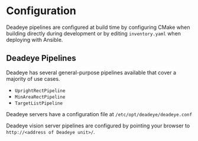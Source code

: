 # Configuration

Deadeye pipelines are configured at build time by configuring CMake when
building directly during development or by editing `inventory.yaml` when
deploying with Ansible.

## Deadeye Pipelines

Deadeye has several general-purpose pipelines available that cover a
majority of use cases.

- `UprightRectPipeline`
- `MinAreaRectPipeline`
- `TargetListPipeline`

Deadeye servers have a configuration file at `/etc/opt/deadeye/deadeye.conf`

Deadeye vision server pipelines are configured by pointing your browser
to `http://<address of Deadeye unit>/`.
